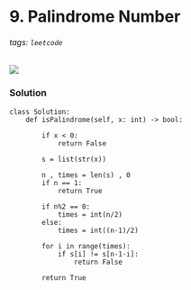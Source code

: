 # 9. Palindrome Number
###### tags: `leetcode`
![](https://i.imgur.com/52tEyfp.png)

### Solution
    

```python=
class Solution:
    def isPalindrome(self, x: int) -> bool:
        
        if x < 0:
            return False
        
        s = list(str(x))
        
        n , times = len(s) , 0
        if n == 1:
            return True
        
        if n%2 == 0:
            times = int(n/2)
        else:
            times = int((n-1)/2)
          
        for i in range(times):
            if s[i] != s[n-1-i]:
                return False
        
        return True
        
```